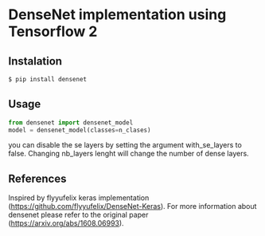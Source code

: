 # DenseNet implementation using Tensorflow 2

## Instalation
```sh
$ pip install densenet
```

## Usage
```python
from densenet import densenet_model
model = densenet_model(classes=n_clases)
```

you can disable the se layers by setting the argument with_se_layers to false.
Changing nb_layers lenght will change the number of dense layers.

## References
Inspired by flyyufelix keras implementation (https://github.com/flyyufelix/DenseNet-Keras).
For more information about densenet please refer to the original paper (https://arxiv.org/abs/1608.06993).
